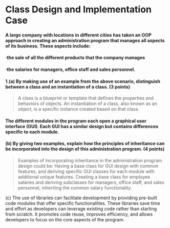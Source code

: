 # Class Design and Implementation Case

#### A large company with locations in different cities has taken an OOP approach in creating an administration program that manages all aspects of its business. These aspects include:
#### ·the sale of all the different products that the company manages
#### ·the salaries for managers, office staff and sales personnel.


#### 1.(a) By making use of an example from the above scenario, distinguish between a class and an instantiation of a class. (3 points)
> A class is a blueprint or template that defines the properties and behaviors of objects. An instantiation of a class, also known as an object, is a specific instance created based on that class.

#### The different modules in the program each open a graphical user interface (GUI). Each GUI has a similar design but contains differences specific to each module.

#### (b) By giving two examples, explain how the principles of inheritance can be incorporated into the design of this administration program. (4 points)
>Examples of incorporating inheritance in the administration program design could be:
>Having a base class for GUI design with common features, and deriving specific GUI classes for each module with additional unique features.
>Creating a base class for employee salaries and deriving subclasses for managers, office staff, and sales personnel, inheriting the common salary functionality.

(c) The use of libraries can facilitate development by providing pre-built code modules that offer specific functionalities. These libraries save time and effort as developers can leverage existing code rather than starting from scratch. It promotes code reuse, improves efficiency, and allows developers to focus on the core aspects of the program.
